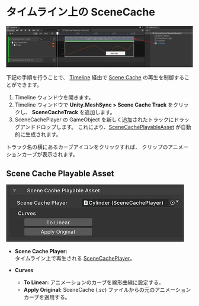 # タイムライン上の SceneCache

![Menu](../images/SceneCacheInTimeline.png)

下記の手順を行うことで、
[Timeline](https://docs.unity3d.com/ja/Packages/com.unity.timeline@1.5/manual/index.html) 
経由で [Scene Cache](SceneCache.md) の再生を制御することができます。

1. Timeline ウィンドウを開きます。
1. Timeline ウィンドウで **Unity.MeshSync > Scene Cache Track** をクリックし、
   **SceneCacheTrack** を追加します。
1. SceneCachePlayer の GameObject を新しく追加されたトラックにドラッグアンドドロップします。
   これにより、[SceneCachePlayableAsset](#scene-cache-playable-asset) 
   が自動的に生成されます。

トラック名の横にあるカーブアイコンをクリックすれば、
クリップのアニメーションカーブが表示されます。

## Scene Cache Playable Asset

![SceneCachePlayableAsset](../images/SceneCachePlayableAsset.png)

- **Scene Cache Player:**  
タイムライン上で再生される [SceneCachePlayer](SceneCache.md#scene-cache-player)。

- **Curves**  
  - **To Linear:** アニメーションのカーブを線形曲線に設定する。
  - **Apply Original:** SceneCache (*.sc*) ファイルからの元のアニメーションカーブを適用する。

